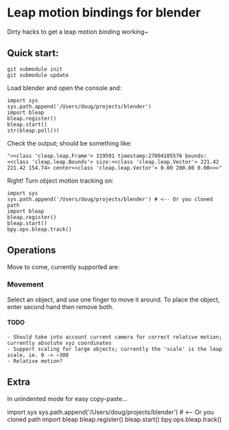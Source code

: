 # Leap motion bindings for blender

Dirty hacks to get a leap motion binding working~

## Quick start:

    git submodule init
    git submodule update

Load blender and open the console and:

    import sys
    sys.path.append('/Users/doug/projects/blender')
    import bleap
    bleap.register()
    bleap.start()
    str(bleap.poll())

Check the output; should be something like:

    "<<class 'cleap.leap.Frame'> 319591 timestamp:27004105576 bounds:<<class 'cleap.leap.Bounds'> size:<<class 'cleap.leap.Vector'> 221.42 221.42 154.74> center<<class 'cleap.leap.Vector'> 0.00 200.00 0.00>>>"

Right! Turn object motion tracking on:

    import sys
    sys.path.append('/Users/doug/projects/blender') # <-- Or you cloned path
    import bleap
    bleap.register()
    bleap.start()
    bpy.ops.bleap.track()

## Operations

Move to come, currently supported are:

### Movement

Select an object, and use one finger to move it around.
To place the object, enter second hand then remove both.

#### TODO

    - Should take into account current camera for correct relative motion; currently absolute xyz coordinates
    - Support scaling for large objects; currently the 'scale' is the leap scale, ie. 0 -> ~300
    - Relative motion?

## Extra

In unindented mode for easy copy-paste...

import sys
sys.path.append('/Users/doug/projects/blender') # <-- Or you cloned path
import bleap
bleap.register()
bleap.start()
bpy.ops.bleap.track()
